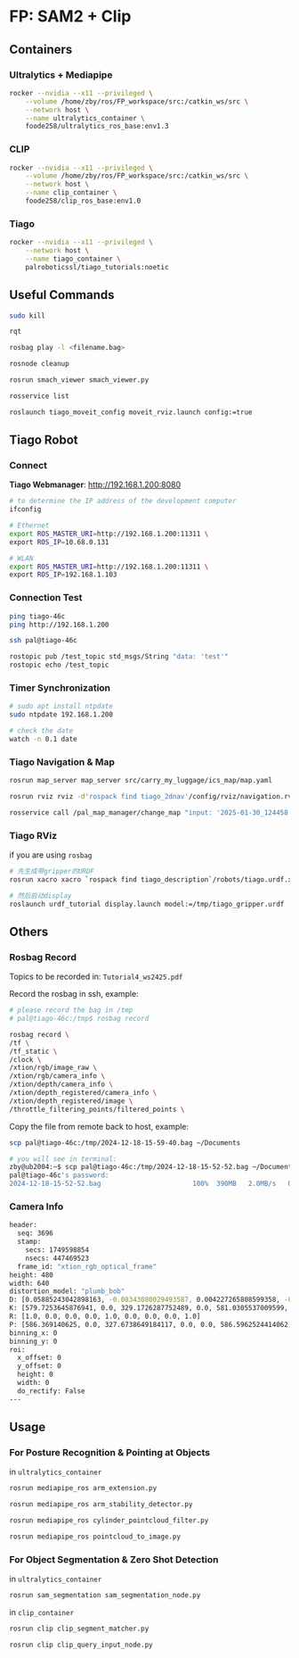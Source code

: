 # FP: SAM2 + Clip


## Containers

### Ultralytics + Mediapipe

```bash
rocker --nvidia --x11 --privileged \
    --volume /home/zby/ros/FP_workspace/src:/catkin_ws/src \
    --network host \
    --name ultralytics_container \
    foode258/ultralytics_ros_base:env1.3
```

### CLIP

```bash
rocker --nvidia --x11 --privileged \
    --volume /home/zby/ros/FP_workspace/src:/catkin_ws/src \
    --network host \
    --name clip_container \
    foode258/clip_ros_base:env1.0
```

### Tiago

```bash
rocker --nvidia --x11 --privileged \
    --network host \
    --name tiago_container \
    palroboticssl/tiago_tutorials:noetic
```

## Useful Commands

```bash
sudo kill

rqt

rosbag play -l <filename.bag>

rosnode cleanup

rosrun smach_viewer smach_viewer.py

rosservice list

roslaunch tiago_moveit_config moveit_rviz.launch config:=true
```

## Tiago Robot

### Connect

**Tiago Webmanager**: <http://192.168.1.200:8080>

```bash
# to determine the IP address of the development computer
ifconfig

# Ethernet
export ROS_MASTER_URI=http://192.168.1.200:11311 \
export ROS_IP=10.68.0.131

# WLAN
export ROS_MASTER_URI=http://192.168.1.200:11311 \
export ROS_IP=192.168.1.103
```

### Connection Test

```bash
ping tiago-46c
ping http://192.168.1.200

ssh pal@tiago-46c

rostopic pub /test_topic std_msgs/String "data: 'test'"
rostopic echo /test_topic
```

### Timer Synchronization

```bash
# sudo apt install ntpdate
sudo ntpdate 192.168.1.200

# check the date
watch -n 0.1 date
```

### Tiago Navigation & Map

```bash
rosrun map_server map_server src/carry_my_luggage/ics_map/map.yaml

rosrun rviz rviz -d'rospack find tiago_2dnav'/config/rviz/navigation.rviz

rosservice call /pal_map_manager/change_map "input: '2025-01-30_124458'"
```

### Tiago RViz

if you are using `rosbag`

```bash
# 先生成带gripper的URDF
rosrun xacro xacro `rospack find tiago_description`/robots/tiago.urdf.xacro end_effector:=pal-gripper > /tmp/tiago_gripper.urdf

# 然后启动display
roslaunch urdf_tutorial display.launch model:=/tmp/tiago_gripper.urdf
```

## Others

### Rosbag Record

Topics to be recorded in: `Tutorial4_ws2425.pdf`

Record the rosbag in ssh, example:

```bash
# please record the bag in /tmp
# pal@tiago-46c:/tmp$ rosbag record

rosbag record \
/tf \
/tf_static \
/clock \
/xtion/rgb/image_raw \
/xtion/rgb/camera_info \
/xtion/depth/camera_info \
/xtion/depth_registered/camera_info \
/xtion/depth_registered/image \
/throttle_filtering_points/filtered_points \
```

Copy the file from remote back to host, example:

```bash
scp pal@tiago-46c:/tmp/2024-12-18-15-59-40.bag ~/Documents

# you will see in terminal:
zby@ub2004:~$ scp pal@tiago-46c:/tmp/2024-12-18-15-52-52.bag ~/Documents
pal@tiago-46c's password:
2024-12-18-15-52-52.bag                       100%  390MB   2.0MB/s   03:18  
```

### Camera Info

```bash
header: 
  seq: 3696
  stamp: 
    secs: 1749598854
    nsecs: 447469523
  frame_id: "xtion_rgb_optical_frame"
height: 480
width: 640
distortion_model: "plumb_bob"
D: [0.05885243042898163, -0.08343080029493587, 0.004227265808599358, -0.001760150057091595, 0.0]
K: [579.7253645876941, 0.0, 329.1726287752489, 0.0, 581.0305537009599, 252.8879914424264, 0.0, 0.0, 1.0]
R: [1.0, 0.0, 0.0, 0.0, 1.0, 0.0, 0.0, 0.0, 1.0]
P: [586.369140625, 0.0, 327.6738649184117, 0.0, 0.0, 586.5962524414062, 254.1431469189192, 0.0, 0.0, 0.0, 1.0, 0.0]
binning_x: 0
binning_y: 0
roi: 
  x_offset: 0
  y_offset: 0
  height: 0
  width: 0
  do_rectify: False
---
```

## Usage

### For Posture Recognition & Pointing at Objects

in `ultralytics_container`

```bash
rosrun mediapipe_ros arm_extension.py

rosrun mediapipe_ros arm_stability_detector.py 

rosrun mediapipe_ros cylinder_pointcloud_filter.py

rosrun mediapipe_ros pointcloud_to_image.py
```

### For Object Segmentation & Zero Shot Detection

in `ultralytics_container`

```bash
rosrun sam_segmentation sam_segmentation_node.py
```

in `clip_container`

```bash
rosrun clip clip_segment_matcher.py 

rosrun clip clip_query_input_node.py
```
